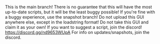 This is the main branch! 
There is no guarantee that this will have the most up-to-date scripts, but it will be the least buggy possible! 
If you're fine with a buggy experience, use the snapshot branch!
Do not upload this GUI anywhere else, except in the loadstring format!
Do not take this GUI and claim it as your own!
If you want to suggest a script, join the discord! https://discord.gg/nd9653WUpA
For info on updates/snapshots, join the discord.
